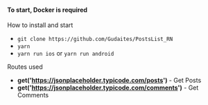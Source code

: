 #### To start, **Docker** is required

How to install and start

- `git clone https://github.com/Gudaites/PostsList_RN`
- `yarn`
- `yarn run ios` or `yarn run android`

Routes used

- **get('https://jsonplaceholder.typicode.com/posts')** - Get Posts
- **get('https://jsonplaceholder.typicode.com/comments')** - Get Comments
